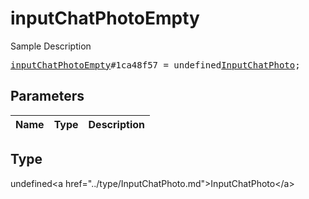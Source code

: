 # inputChatPhotoEmpty

Sample Description

<pre>
<a href="../constructor/inputChatPhotoEmpty.md">inputChatPhotoEmpty</a>#1ca48f57 = undefined<a href="../type/InputChatPhoto.md">InputChatPhoto</a>;
</pre>

## Parameters

| Name | Type | Description |
|------|:----:|-------------|

## Type

undefined&lt;a href=&#34;../type/InputChatPhoto.md&#34;&gt;InputChatPhoto&lt;/a&gt;
